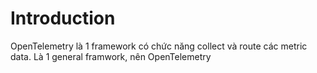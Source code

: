 ---
---

# Introduction

OpenTelemetry là 1 framework có chức năng collect và route các metric data. Là 1 general framwork, nên OpenTelemetry